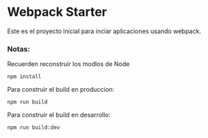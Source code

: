 # Webpack Starter

Este es el proyecto inicial para inciar aplicaciones usando webpack.

### Notas:

Recuerden reconstruir los modlos de Node

```
npm install
```

Para construir el build en produccion:

```
npm run build
```

Para construir el build en desarrollo:

```
npm run build:dev
```
